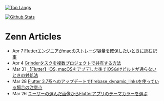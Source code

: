 [![Top Langs](https://github-readme-stats.vercel.app/api/top-langs?username=K9i-0&langs_count=8&layout=compact)](https://github.com/anuraghazra/github-readme-stats)

[![Github Stats](https://github-readme-stats.vercel.app/api?username=K9i-0&count_private=true&show_icons=true)](https://github.com/anuraghazra/github-readme-stats)

# Zenn Articles

<!-- profile updater begin: zenn -->
- Apr 7 [Flutterエンジニアがmacのストレージ容量を確保したいときに読む記事](https://zenn.dev/k9i/articles/3e5c9a5f96a554)
- Apr 4 [Grinderタスクを複数プロジェクトで共有する方法](https://zenn.dev/k9i/articles/7edaab87c644aa)
- Mar 31 [【Flutter】iOS, macOSをアプデした後でiOS向けビルドが通らないときの対処法](https://zenn.dev/k9i/articles/b7957a1ff16d7e)
- Mar 28 [Flutter 3.7系へのアップデートでfirebase_dynamic_linksを使っている場合の注意点](https://zenn.dev/k9i/articles/44d6ce8e2d4773)
- Mar 26 [ユーザーの選んだ画像からFlutterアプリのテーマカラーを選ぶ](https://zenn.dev/k9i/articles/1ab92bf16a11f2)
<!-- profile updater end: zenn -->

<!--
**K9i-0/K9i-0** is a ✨ _special_ ✨ repository because its `README.md` (this file) appears on your GitHub profile.

Here are some ideas to get you started:

- 🔭 I’m currently working on ...
- 🌱 I’m currently learning ...
- 👯 I’m looking to collaborate on ...
- 🤔 I’m looking for help with ...
- 💬 Ask me about ...
- 📫 How to reach me: ...
- 😄 Pronouns: ...
- ⚡ Fun fact: ...
-->

